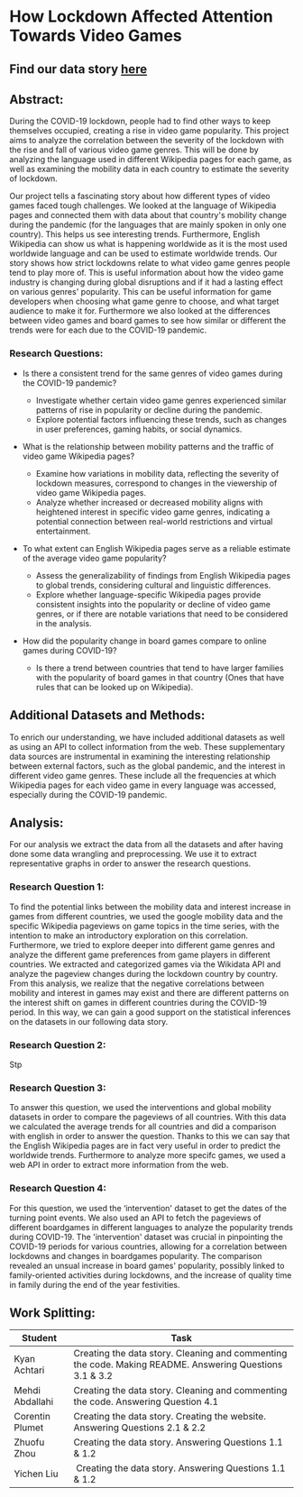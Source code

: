 # How Lockdown Affected Attention Towards Video Games

## Find our data story [here](https://corentinplumet.github.io/)

## Abstract:

During the COVID-19 lockdown, people had to find other ways to keep themselves occupied, creating a rise in video game popularity. This project aims to analyze the correlation between the severity of the lockdown with the rise and fall of various video game genres. This will be done by analyzing the language used in different Wikipedia pages for each game, as well as examining the mobility data in each country to estimate the severity of lockdown.

Our project tells a fascinating story about how different types of video games faced tough challenges. We looked at the language of Wikipedia pages and connected them with data about that country's mobility change during the pandemic (for the languages that are mainly spoken in only one country). This helps us see interesting trends. Furthermore, English Wikipedia can show us what is happening worldwide as it is the most used worldwide language and can be used to estimate worldwide trends. Our story shows how strict lockdowns relate to what video game genres people tend to play more of. This is useful information about how the video game industry is changing during global disruptions and if it had a lasting effect on various genres' popularity. This can be useful information for game developers when choosing what game genre to choose, and what target audience to make it for. Furthermore we also looked at the differences between video games and board games to see how similar or different the trends were for each due to the COVID-19 pandemic.

### Research Questions:
- Is there a consistent trend for the same genres of video games during the COVID-19 pandemic?
  - Investigate whether certain video game genres experienced similar patterns of rise in popularity or decline during the pandemic.
  - Explore potential factors influencing these trends, such as changes in user preferences, gaming habits, or social dynamics.

- What is the relationship between mobility patterns and the traffic of video game Wikipedia pages?
  - Examine how variations in mobility data, reflecting the severity of lockdown measures, correspond to changes in the viewership of video game Wikipedia pages.
  - Analyze whether increased or decreased mobility aligns with heightened interest in specific video game genres, indicating a potential connection between real-world restrictions and virtual entertainment.

- To what extent can English Wikipedia pages serve as a reliable estimate of the average video game popularity?
  - Assess the generalizability of findings from English Wikipedia pages to global trends, considering cultural and linguistic differences.
  - Explore whether language-specific Wikipedia pages provide consistent insights into the popularity or decline of video game genres, or if there are notable variations that need to be considered in the analysis.

- How did the popularity change in board games compare to online games during COVID-19?
  - Is there a trend between countries that tend to have larger families with the popularity of board games in that country (Ones that have rules that can be looked up on Wikipedia).

## Additional Datasets and Methods:

To enrich our understanding, we have included additional datasets as well as using an API to collect information from the web. These supplementary data sources are instrumental in examining the interesting relationship between external factors, such as the global pandemic, and the interest in different video game genres. These include all the frequencies at which Wikipedia pages for each video game in every language was accessed, especially during the COVID-19 pandemic.

## Analysis:

For our analysis we extract the data from all the datasets and after having done some data wrangling and preprocessing. We use it to extract representative graphs in order to answer the research questions.

### Research Question 1:

To find the potential links between the mobility data and interest increase in games from different countries, we used the google mobility data and the specific Wikipedia pageviews on game topics in the time series, with the intention to make an introductory exploration on this correlation. Furthermore, we tried to explore deeper into different game genres and analyze the different game preferences from game players in different countries. We extracted and categorized games via the Wikidata API and analyze the pageview changes during the lockdown country by country. From this analysis, we realize that the negative correlations between mobility and interest in games may exist and there are different patterns on the interest shift on games in different countries during the COVID-19 period. In this way, we can gain a good support on the statistical inferences on the datasets in our following data story.

### Research Question 2:

Stp 

### Research Question 3:

To answer this question, we used the interventions and global mobility datasets in order to compare the pageviews of all countries. With this data we calculated the average trends for all countries and did a comparison with english in order to answer the question. Thanks to this we can say that the English Wikipedia pages are in fact very useful in order to predict the worldwide trends. Furthermore to analyze more specifc games, we used a web API in order to extract more information from the web.

### Research Question 4:

For this question, we used the ‘intervention' dataset to get the dates of the turning point events. We also used an API to fetch the pageviews of different boardgames in different languages to analyze the popularity trends during COVID-19. The 'intervention' dataset was crucial in pinpointing the COVID-19 periods for various countries, allowing for a correlation between lockdowns and changes in boardgames popularity. The comparison revealed an unsual increase in board games' popularity, possibly linked to family-oriented activities during lockdowns, and the increase of quality time in family during the end of the year festivities.

## Work Splitting:

| Student | Task |
| -------- | -------- |
| Kyan Achtari | Creating the data story. Cleaning and commenting the code. Making README. Answering Questions 3.1 & 3.2 |
| Mehdi Abdallahi | Creating the data story. Cleaning and commenting the code. Answering Question 4.1|
| Corentin Plumet | Creating the data story. Creating the website. Answering Questions 2.1 & 2.2 |
| Zhuofu Zhou | Creating the data story. Answering Questions 1.1 & 1.2 |
| Yichen Liu | Creating the data story. Answering Questions 1.1 & 1.2 |
